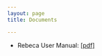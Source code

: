 ```yaml
---
layout: page
title: Documents

---
```

* Rebeca User Manual: [ [pdf] ](/assets/documents/manual.2.1.pdf)